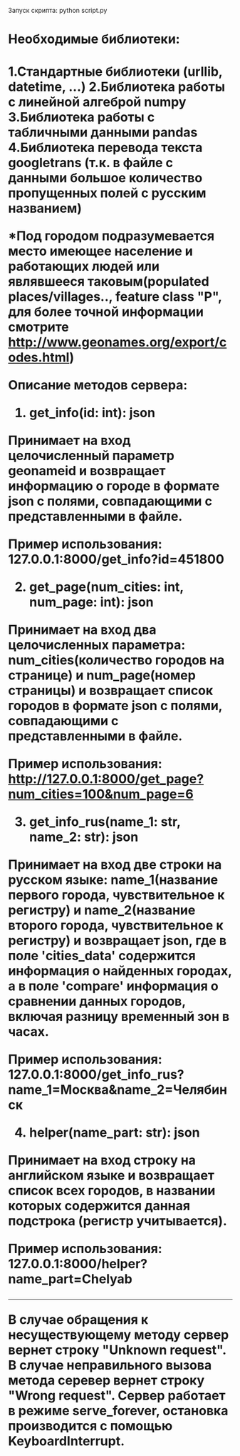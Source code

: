 Запуск скрипта: python script.py

<h1>Необходимые библиотеки:<h1>

1.Стандартные библиотеки (urllib, datetime, ...)
2.Библиотека работы с линейной алгеброй numpy
3.Библиотека работы с табличными данными pandas
4.Библиотека перевода текста googletrans (т.к. в файле с данными большое количество пропущенных полей с русским названием)

*Под городом подразумевается место имеющее население и работающих людей или являвшееся таковым(populated places/villages.., feature class "P", для более точной информации смотрите http://www.geonames.org/export/codes.html) 

Описание методов сервера:

1. get_info(id: int): json

Принимает на вход целочисленный параметр geonameid и возвращает информацию о городе в формате json с полями, совпадающими с представленными в файле.

Пример использования: 127.0.0.1:8000/get_info?id=451800

2. get_page(num_cities: int, num_page: int): json

Принимает на вход два целочисленных параметра: num_cities(количество городов на странице) и num_page(номер страницы) и возвращает список городов в формате json с полями, совпадающими с представленными в файле.

Пример использования: http://127.0.0.1:8000/get_page?num_cities=100&num_page=6

3. get_info_rus(name_1: str, name_2: str): json

Принимает на вход две строки на русском языке: name_1(название первого города, чувствительное к регистру) и name_2(название второго города, чувствительное к регистру) и возвращает json, где в поле 'cities_data' содержится информация о найденных городах, а в поле 'compare' информация о сравнении данных городов, включая разницу временный зон в часах.

Пример использования: 127.0.0.1:8000/get_info_rus?name_1=Москва&name_2=Челябинск

4. helper(name_part: str): json

Принимает на вход строку на английском языке и возвращает список всех городов, в названии которых содержится данная подстрока (регистр учитывается).  

Пример использования: 127.0.0.1:8000/helper?name_part=Chelyab

---------------------------

В случае обращения к несуществующему методу сервер вернет строку "Unknown request". В случае неправильного вызова метода серевер вернет строку "Wrong request".
Сервер работает в режиме serve_forever, остановка производится с помощью KeyboardInterrupt.
